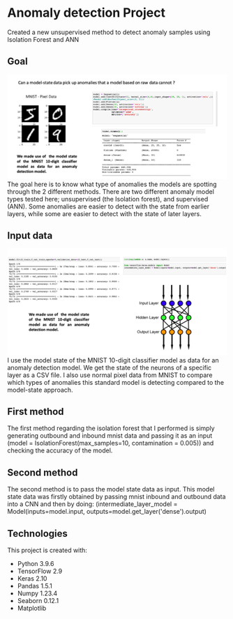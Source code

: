 # Anomaly detection Project
Created a new unsupervised method to detect anomaly samples using Isolation Forest and ANN

## Goal
![alt text](goal.png)
The goal here is to know what type of anomalies the models are spotting through the 2 different methods.
There are two different anomaly model types tested here; unsupervised (the Isolation forest), and supervised (ANN).
Some anomalies are easier to detect with the state from earlier layers, while some are easier to detect with the state of later layers.


## Input data
![alt text](data.png)
I use the model state of the MNIST 10-digit classifier model as data for an anomaly detection model. We get the state of the neurons of a specific layer as a CSV file. I also use normal pixel data from MNIST to compare which types of anomalies this standard model is detecting compared to the model-state approach. 

## First method
The first method regarding the isolation forest that I performed is simply generating outbound and inbound mnist data and passing it as an input (model = IsolationForest(max_samples=10, contamination = 0.005)) and checking the accuracy of the model.

## Second method
The second method is to pass the model state data as input. This model state data was firstly obtained by passing mnist inbound and outbound data into a CNN and then by doing: (intermediate_layer_model = Model(inputs=model.input, outputs=model.get_layer('dense').output) 





## Technologies
This project is created with:
- Python 3.9.6
- TensorFlow 2.9
- Keras 2.10
- Pandas 1.5.1
- Numpy 1.23.4
- Seaborn 0.12.1
- Matplotlib 
